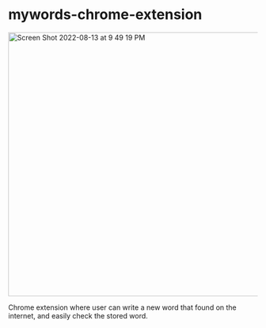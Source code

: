 # mywords-chrome-extension

<img width="533" alt="Screen Shot 2022-08-13 at 9 49 19 PM" src="https://user-images.githubusercontent.com/67844037/184519219-92c1cc60-8e81-4923-a79a-1573d352fc00.png">

Chrome extension where user can write a new word that found on the internet, and easily check the stored word.

